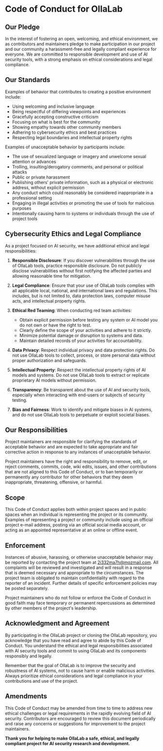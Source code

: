 # Code of Conduct for OllaLab

## Our Pledge

In the interest of fostering an open, welcoming, and ethical environment, we as contributors and maintainers pledge to make participation in our project and our community a harassment-free and legally compliant experience for everyone. We are committed to responsible development and use of AI security tools, with a strong emphasis on ethical considerations and legal compliance.

## Our Standards

Examples of behavior that contributes to creating a positive environment include:

* Using welcoming and inclusive language
* Being respectful of differing viewpoints and experiences
* Gracefully accepting constructive criticism
* Focusing on what is best for the community
* Showing empathy towards other community members
* Adhering to cybersecurity ethics and best practices
* Respecting legal boundaries and intellectual property rights

Examples of unacceptable behavior by participants include:

* The use of sexualized language or imagery and unwelcome sexual attention or advances
* Trolling, insulting/derogatory comments, and personal or political attacks
* Public or private harassment
* Publishing others' private information, such as a physical or electronic address, without explicit permission
* Any conduct which could reasonably be considered inappropriate in a professional setting
* Engaging in illegal activities or promoting the use of tools for malicious purposes
* Intentionally causing harm to systems or individuals through the use of project tools

## Cybersecurity Ethics and Legal Compliance

As a project focused on AI security, we have additional ethical and legal responsibilities:

1. **Responsible Disclosure**: If you discover vulnerabilities through the use of OllaLab tools, practice responsible disclosure. Do not publicly disclose vulnerabilities without first notifying the affected parties and allowing reasonable time for mitigation.

2. **Legal Compliance**: Ensure that your use of OllaLab tools complies with all applicable local, national, and international laws and regulations. This includes, but is not limited to, data protection laws, computer misuse acts, and intellectual property rights.

3. **Ethical Red Teaming**: When conducting red team activities:
   - Obtain explicit permission before testing any system or AI model you do not own or have the right to test.
   - Clearly define the scope of your activities and adhere to it strictly.
   - Minimize potential damage or disruption to systems and data.
   - Maintain detailed records of your activities for accountability.

4. **Data Privacy**: Respect individual privacy and data protection rights. Do not use OllaLab tools to collect, process, or store personal data without proper authorization and safeguards.

5. **Intellectual Property**: Respect the intellectual property rights of AI models and systems. Do not use OllaLab tools to extract or replicate proprietary AI models without permission.

6. **Transparency**: Be transparent about the use of AI and security tools, especially when interacting with end-users or subjects of security testing.

7. **Bias and Fairness**: Work to identify and mitigate biases in AI systems, and do not use OllaLab tools to perpetuate or exploit societal biases.

## Our Responsibilities

Project maintainers are responsible for clarifying the standards of acceptable behavior and are expected to take appropriate and fair corrective action in response to any instances of unacceptable behavior.

Project maintainers have the right and responsibility to remove, edit, or reject comments, commits, code, wiki edits, issues, and other contributions that are not aligned to this Code of Conduct, or to ban temporarily or permanently any contributor for other behaviors that they deem inappropriate, threatening, offensive, or harmful.

## Scope

This Code of Conduct applies both within project spaces and in public spaces when an individual is representing the project or its community. Examples of representing a project or community include using an official project e-mail address, posting via an official social media account, or acting as an appointed representative at an online or offline event.

## Enforcement

Instances of abusive, harassing, or otherwise unacceptable behavior may be reported by contacting the project team at 2i332ma7h@mozmail.com. All complaints will be reviewed and investigated and will result in a response that is deemed necessary and appropriate to the circumstances. The project team is obligated to maintain confidentiality with regard to the reporter of an incident. Further details of specific enforcement policies may be posted separately.

Project maintainers who do not follow or enforce the Code of Conduct in good faith may face temporary or permanent repercussions as determined by other members of the project's leadership.

## Acknowledgment and Agreement

By participating in the OllaLab project or cloning the OllaLab repository, you acknowledge that you have read and agree to abide by this Code of Conduct. You understand the ethical and legal responsibilities associated with AI security tools and commit to using OllaLab and its components responsibly and legally.

Remember that the goal of OllaLab is to improve the security and robustness of AI systems, not to cause harm or enable malicious activities. Always prioritize ethical considerations and legal compliance in your contributions and use of the project.

## Amendments

This Code of Conduct may be amended from time to time to address new ethical challenges or legal requirements in the rapidly evolving field of AI security. Contributors are encouraged to review this document periodically and raise any concerns or suggestions for improvement to the project maintainers.

**Thank you for helping to make OllaLab a safe, ethical, and legally compliant project for AI security research and development.**
